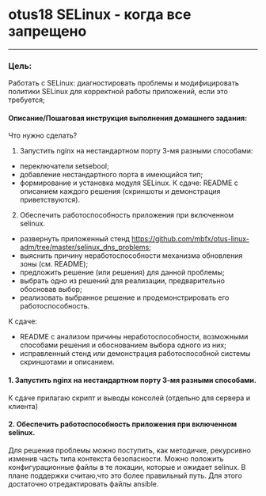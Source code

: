 # otus18 SELinux - когда все запрещено
-----------------------------------------------------------------------
### Цель:

Работать с SELinux: диагностировать проблемы и модифицировать политики SELinux для корректной работы приложений, если это требуется;

#### Описание/Пошаговая инструкция выполнения домашнего задания:


Что нужно сделать?

1. Запустить nginx на нестандартном порту 3-мя разными способами:
- переключатели setsebool;
- добавление нестандартного порта в имеющийся тип;
- формирование и установка модуля SELinux.
К сдаче:
README с описанием каждого решения (скриншоты и демонстрация приветствуются).

2. Обеспечить работоспособность приложения при включенном selinux.

- развернуть приложенный стенд https://github.com/mbfx/otus-linux-adm/tree/master/selinux_dns_problems;
- выяснить причину неработоспособности механизма обновления зоны (см. README);
- предложить решение (или решения) для данной проблемы;
- выбрать одно из решений для реализации, предварительно обосновав выбор;
- реализовать выбранное решение и продемонстрировать его работоспособность.

К сдаче:
- README с анализом причины неработоспособности, возможными способами решения и обоснованием выбора одного из них;
- исправленный стенд или демонстрация работоспособной системы скриншотами и описанием.


#### 1. Запустить nginx на нестандартном порту 3-мя разными способами.

К сдаче прилагаю скрипт и выводы консолей (отдельно для сервера и клиента)

#### 2. Обеспечить работоспособность приложения при включенном selinux.

Для решения проблемы можно поступить, как методичке, рекурсивно изменив часть типа контекста безопасности.
Можно положить конфигурационные файлы в те локации, которые и ожидает selinux.
В плане поддержки считаю,что это более правильный путь.
Для этого достаточно отредактировать файлы ansible.
